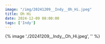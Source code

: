 ```yaml
---
image: "/img/20241209__Indy__Oh_Hi.jpeg"
title: Oh Hi 
date: 2024-12-09 08:00:00
tags: ['Indy']
---
```

{% image './20241209__Indy__Oh_Hi.jpeg', '' %}